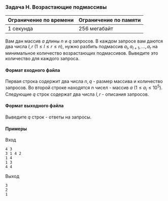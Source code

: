 

### Задача H. Возрастающие подмассивы

| Ограничение по времени      | Ограничение по памяти         |
|:----------------------------|:------------------------------|
|1 секунда|256 мегабайт|

Вам дан массив $a$ длины $n$ и $q$ запросов. В каждом запросе вам даются два числа $l, r \ (1 \leq l \leq r \leq n)$, нужно разбить подмассив $a_l, a_{l+1}, \ldots, a_r$ на минимальное количество возрастающих подмассивов. Выведите это количество для каждого запроса.

#### Формат входного файла

Первая строка содержит два числа $n, q$ - размер массива и количество запросов. Во второй строке находятся $n$ чисел - массив $a \ (1 \leq a_i \leq 10^5)$. Следующие $q$ строк содержат два числа $l, r$ - описания запросов.


#### Формат выходного файла

Выведите $q$ строк - ответы на запросы.

#### Примеры

Вход
```
4 3
3 1 4 2
1 4
1 3
4 4
```

Выход
```
3
2
1
```

